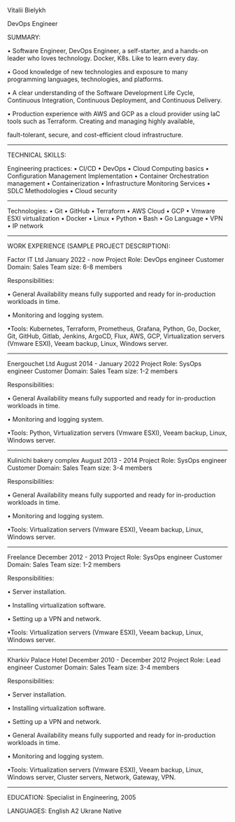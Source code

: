 Vitalii Bielykh

DevOps Engineer

SUMMARY:

•	Software Engineer, DevOps Engineer, a self-starter, and a hands-on leader who loves technology. Docker, K8s. Like to learn every day.

•	Good knowledge of new technologies and exposure to many programming languages, technologies, and platforms.

•	A clear understanding of the Software Development Life Cycle, Continuous Integration, Continuous Deployment, and Continuous Delivery.

•	Production experience with AWS and GCP as a cloud provider using IaC tools such as Terraform. Creating and managing highly available,
  
  fault-tolerant, secure, and cost-efficient cloud infrastructure.

******************************

TECHNICAL SKILLS:

Engineering practices:
•	CI/CD
•	DevOps
•	Cloud Computing basics
•	Configuration Management Implementation
•	Container Orchestration management
•	Containerization
•	Infrastructure Monitoring Services
•	SDLC Methodologies
•	Cloud security

******************************

Technologies:
•	Git
•	GitHub
•	Terraform
•	AWS Cloud
•	GCP
•	Vmware ESXI virtualization
•	Docker
•	Linux
•	Python
•	Bash
•	Go Language
•	VPN
•	IP network

******************************

WORK EXPERIENCE (SAMPLE PROJECT DESCRIPTION):

Factor IT Ltd
January 2022 - now
Project Role: DevOps engineer
Customer Domain: Sales
Team size: 6-8 members

Responsibilities:

•	General Availability means fully supported and ready for in-production workloads in time.

•	Monitoring and logging system.

•Tools:  Kubernetes, Terraform, Prometheus, Grafana, Python, Go, Docker, Git, GitHub, Gitlab, Jenkins, ArgoCD, Flux, AWS, GCP, Virtualization servers (Vmware ESXI), Veeam backup, Linux, Windows server.

******************************

Energouchet Ltd
August 2014 - January 2022
Project Role: SysOps engineer
Customer Domain: Sales
Team size: 1-2 members

Responsibilities:

•	General Availability means fully supported and ready for in-production workloads in time.

•	Monitoring and logging system.

•Tools:  Python, Virtualization servers (Vmware ESXI), Veeam backup, Linux, Windows server.

******************************

Kulinichi bakery complex
August 2013 - 2014
Project Role: SysOps engineer
Customer Domain: Sales
Team size: 3-4 members

Responsibilities:

•	General Availability means fully supported and ready for in-production workloads in time.

•	Monitoring and logging system.

•Tools:  Virtualization servers (Vmware ESXI), Veeam backup, Linux, Windows server.

******************************

Freelance
December 2012 - 2013
Project Role: SysOps engineer
Customer Domain: Sales
Team size: 1-2 members

Responsibilities:

•	Server installation.

•	Installing virtualization software.

•	Setting up a VPN and network.

•Tools:  Virtualization servers (Vmware ESXI), Veeam backup, Linux, Windows server.

******************************

Kharkiv Palace Hotel
December 2010 - December 2012
Project Role: Lead engineer
Customer Domain: Sales
Team size: 3-4 members

Responsibilities:

•	Server installation.

•	Installing virtualization software.

•	Setting up a VPN and network.

•	General Availability means fully supported and ready for in-production workloads in time.

•	Monitoring and logging system.

•Tools:  Virtualization servers (Vmware ESXI), Veeam backup, Linux, Windows server, Cluster servers, Network, Gateway, VPN.

******************************



EDUCATION:
Specialist in Engineering, 2005

LANGUAGES:
English A2
Ukrane Native
